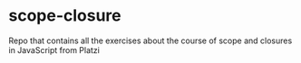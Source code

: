 # scope-closure
Repo that contains all the exercises about the course of scope and closures in JavaScript from Platzi
